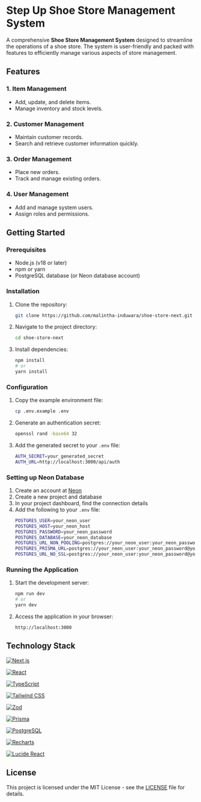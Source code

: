 # Step Up Shoe Store Management System

A comprehensive **Shoe Store Management System** designed to streamline the operations of a shoe store. The system is user-friendly and packed with features to efficiently manage various aspects of store management.

## Features

### 1. **Item Management**

- Add, update, and delete items.
- Manage inventory and stock levels.

### 2. **Customer Management**

- Maintain customer records.
- Search and retrieve customer information quickly.

### 3. **Order Management**

- Place new orders.
- Track and manage existing orders.

### 4. **User Management**

- Add and manage system users.
- Assign roles and permissions.

## Getting Started

### Prerequisites

- Node.js (v18 or later)
- npm or yarn
- PostgreSQL database (or Neon database account)

### Installation

1. Clone the repository:
   ```bash
   git clone https://github.com/malintha-induwara/shoe-store-next.git
   ```
2. Navigate to the project directory:
   ```bash
   cd shoe-store-next
   ```
3. Install dependencies:
   ```bash
   npm install
   # or
   yarn install
   ```

### Configuration

1. Copy the example environment file:
   ```bash
   cp .env.example .env
   ```
2. Generate an authentication secret:
   ```bash
   openssl rand -base64 32
   ```
3. Add the generated secret to your `.env` file:
   ```bash
   AUTH_SECRET=your_generated_secret
   AUTH_URL=http://localhost:3000/api/auth
   ```

### Setting up Neon Database

1. Create an account at [Neon](https://neon.tech/)
2. Create a new project and database
3. In your project dashboard, find the connection details
4. Add the following to your `.env` file:
   ```bash
   POSTGRES_USER=your_neon_user
   POSTGRES_HOST=your_neon_host
   POSTGRES_PASSWORD=your_neon_password
   POSTGRES_DATABASE=your_neon_database
   POSTGRES_URL_NON_POOLING=postgres://your_neon_user:your_neon_password@your_neon_host/your_neon_database
   POSTGRES_PRISMA_URL=postgres://your_neon_user:your_neon_password@your_neon_host/your_neon_database?pgbouncer=true&connect_timeout=15
   POSTGRES_URL_NO_SSL=postgres://your_neon_user:your_neon_password@your_neon_host/your_neon_database
   ```

### Running the Application

1. Start the development server:
   ```bash
   npm run dev
   # or
   yarn dev
   ```
2. Access the application in your browser:
   ```
   http://localhost:3000
   ```

## Technology Stack

[![Next.js](https://img.shields.io/badge/Next.js-black?style=for-the-badge&logo=next.js&logoColor=white)](https://nextjs.org/)

[![React](https://img.shields.io/badge/React-black?style=for-the-badge&logo=react&logoColor=61DAFB)](https://reactjs.org/)

[![TypeScript](https://img.shields.io/badge/TypeScript-black?style=for-the-badge&logo=typescript&logoColor=007ACC)](https://www.typescriptlang.org/)

[![Tailwind CSS](https://img.shields.io/badge/Tailwind_CSS-black?style=for-the-badge&logo=tailwind-css&logoColor=38B2AC)](https://tailwindcss.com/)

[![Zod](https://img.shields.io/badge/Zod-black?style=for-the-badge&logo=zod&logoColor=3E67B1)](https://github.com/colinhacks/zod)

[![Prisma](https://img.shields.io/badge/Prisma-black?style=for-the-badge&logo=prisma&logoColor=2D3748)](https://www.prisma.io/)

[![PostgreSQL](https://img.shields.io/badge/PostgreSQL-black?style=for-the-badge&logo=postgresql&logoColor=4169E1)](https://www.postgresql.org/)

[![Recharts](https://img.shields.io/badge/Recharts-black?style=for-the-badge&logo=recharts&logoColor=FF7300)](https://recharts.org/)

[![Lucide React](https://img.shields.io/badge/Lucide_React-black?style=for-the-badge&logo=lucide&logoColor=FF5C5C)](https://lucide.dev/)

## License

This project is licensed under the MIT License - see the [LICENSE](LICENSE) file for details.
